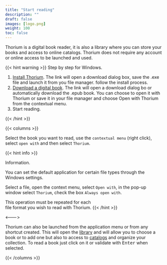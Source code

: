 ```yaml
---
title: "Start reading"
description: ""
draft: false
images: [logo.png]
weight: 100
toc: false
---
```


Thorium is a digital book reader, it is also a library
where you can store your books and access to online catalogs.
Thorium does not require any account or online access to be launched and used.

{{< hint warning >}}
Step by step for Windows.

1. [Install Thorium](https://www.edrlab.org/software/thorium-reader/github/win10). The link will open a download dialog box, save the .exe file and launch it from you file manager. follow the install process.
2. [Download a digital book](https://www.gutenberg.org/ebooks/2701.epub.noimages?). The link will open a download dialog bo or automatically download the .epub book. You can choose to open it with Thorium or save it in your file manager and choose Open with Thorium from the contextual menu. 
3. Start reading.

{{< /hint >}}

{{< columns >}}

Select the book you want to read, use the `contextual menu` 
(right click), select `open with` and then select `Thorium`.

{{< hint info >}}

Information.

You can set the default application for certain file types 
through the Windows settings.

Select a file, open the context menu, select `Open with`,
in the pop-up window select `Thorium`, check the box
`Always open with`. 

This operation must be repeated for each  
file format you wish to read with Thorium.
{{< /hint >}}

<--->

Thorium can also be launched from the application menu 
or from any shortcut created. 
This will open the [library](220_organizing/221_libraries)
and will allow you to choose a book or to add one but also to access
to [catalogs](220_organizing/222_catalogs) and organize your collection.
To read a book just click on it or validate with <kbd>Enter</kbd>
when selected.

{{< /columns >}}

